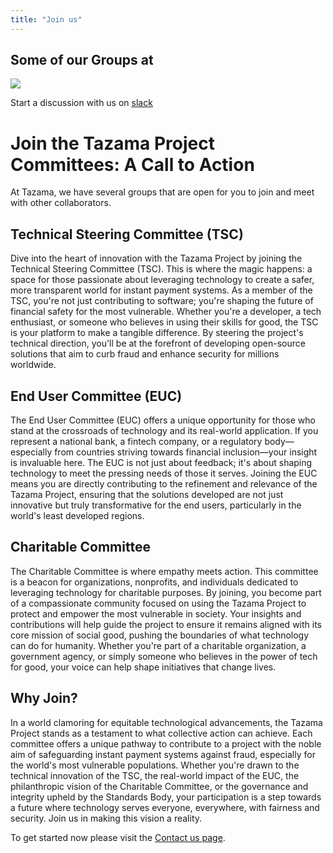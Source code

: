 ```yaml
---
title: "Join us"
---
```


## Some of our Groups at

![](/tazama.png)

Start a discussion with us on [slack](slack.tazama.org)

# Join the Tazama Project Committees: A Call to Action

At Tazama, we have several groups that are open for you to join and meet with other collaborators.

## Technical Steering Committee (TSC)

Dive into the heart of innovation with the Tazama Project by joining the Technical Steering Committee (TSC). This is where the magic happens: a space for those passionate about leveraging technology to create a safer, more transparent world for instant payment systems. As a member of the TSC, you're not just contributing to software; you're shaping the future of financial safety for the most vulnerable. Whether you're a developer, a tech enthusiast, or someone who believes in using their skills for good, the TSC is your platform to make a tangible difference. By steering the project's technical direction, you'll be at the forefront of developing open-source solutions that aim to curb fraud and enhance security for millions worldwide.

## End User Committee (EUC)

The End User Committee (EUC) offers a unique opportunity for those who stand at the crossroads of technology and its real-world application. If you represent a national bank, a fintech company, or a regulatory body—especially from countries striving towards financial inclusion—your insight is invaluable here. The EUC is not just about feedback; it's about shaping technology to meet the pressing needs of those it serves. Joining the EUC means you are directly contributing to the refinement and relevance of the Tazama Project, ensuring that the solutions developed are not just innovative but truly transformative for the end users, particularly in the world's least developed regions.

## Charitable Committee

The Charitable Committee is where empathy meets action. This committee is a beacon for organizations, nonprofits, and individuals dedicated to leveraging technology for charitable purposes. By joining, you become part of a compassionate community focused on using the Tazama Project to protect and empower the most vulnerable in society. Your insights and contributions will help guide the project to ensure it remains aligned with its core mission of social good, pushing the boundaries of what technology can do for humanity. Whether you're part of a charitable organization, a government agency, or simply someone who believes in the power of tech for good, your voice can help shape initiatives that change lives.

## Why Join?

In a world clamoring for equitable technological advancements, the Tazama Project stands as a testament to what collective action can achieve. Each committee offers a unique pathway to contribute to a project with the noble aim of safeguarding instant payment systems against fraud, especially for the world's most vulnerable populations. Whether you're drawn to the technical innovation of the TSC, the real-world impact of the EUC, the philanthropic vision of the Charitable Committee, or the governance and integrity upheld by the Standards Body, your participation is a step towards a future where technology serves everyone, everywhere, with fairness and security. Join us in making this vision a reality.

To get started now please visit the [Contact us page](/contact/contact/).

